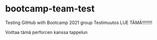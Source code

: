 # bootcamp-team-test

Testing GitHub with Bootcamp 2021 group
Testimuutos
LUE TÄMÄ!!!!!!!!

Voittaa tämä perforcen kanssa tappelun